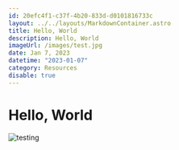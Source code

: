 ```yaml
---
id: 20efc4f1-c37f-4b20-833d-d0101816733c
layout: ../../layouts/MarkdownContainer.astro
title: Hello, World
description: Hello, World
imageUrl: /images/test.jpg
date: Jan 7, 2023
datetime: "2023-01-07"
category: Resources
disable: true
---
```


# Hello, World

![testing](/images/test.jpg)
